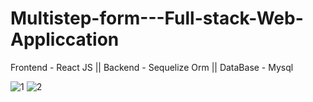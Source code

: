 # Multistep-form---Full-stack-Web-Appliccation
Frontend - React JS  ||  Backend - Sequelize Orm  || DataBase - Mysql

![1](https://github.com/user-attachments/assets/7dd399a7-2bf4-45c1-bd1d-16107659fb73)
![2](https://github.com/user-attachments/assets/6637f73a-4562-40b0-9055-f842c4696ff9)

